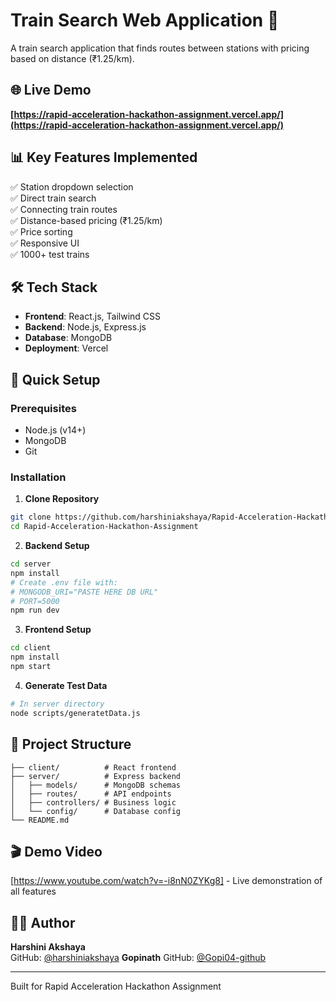 # Train Search Web Application 🚂

A train search application that finds routes between stations with pricing based on distance (₹1.25/km).

## 🌐 Live Demo
**[https://rapid-acceleration-hackathon-assignment.vercel.app/](https://rapid-acceleration-hackathon-assignment.vercel.app/)**

## 📊 Key Features Implemented
✅ Station dropdown selection  
✅ Direct train search  
✅ Connecting train routes  
✅ Distance-based pricing (₹1.25/km)  
✅ Price sorting  
✅ Responsive UI  
✅ 1000+ test trains

## 🛠 Tech Stack
- **Frontend**: React.js, Tailwind CSS
- **Backend**: Node.js, Express.js
- **Database**: MongoDB
- **Deployment**: Vercel

## 🚀 Quick Setup

### Prerequisites
- Node.js (v14+)
- MongoDB
- Git

### Installation

1. **Clone Repository**
```bash
git clone https://github.com/harshiniakshaya/Rapid-Acceleration-Hackathon-Assignment.git
cd Rapid-Acceleration-Hackathon-Assignment
```

2. **Backend Setup**
```bash
cd server
npm install
# Create .env file with:
# MONGODB_URI="PASTE HERE DB URL"
# PORT=5000
npm run dev
```

3. **Frontend Setup**
```bash
cd client
npm install
npm start
```

4. **Generate Test Data**
```bash
# In server directory
node scripts/generatetData.js
```

## 📁 Project Structure
```
├── client/          # React frontend
├── server/          # Express backend
│   ├── models/      # MongoDB schemas
│   ├── routes/      # API endpoints
│   ├── controllers/ # Business logic
│   └── config/      # Database config
└── README.md
```  

## 🎬 Demo Video
[https://www.youtube.com/watch?v=-i8nN0ZYKg8] - Live demonstration of all features

## 👨‍💻 Author
**Harshini Akshaya**  
GitHub: [@harshiniakshaya](https://github.com/harshiniakshaya)
**Gopinath**
GitHub: [@Gopi04-github](https://github.com/Gopi04-github)

---
Built for Rapid Acceleration Hackathon Assignment
